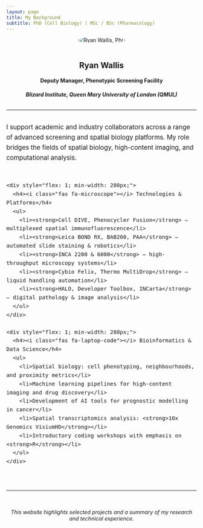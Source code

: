 ```yaml
---
layout: page
title: My Background
subtitle: PhD (Cell Biology) | MSc / BSc (Pharmacology)
---
```


<div style="text-align: center;">
  <img src="https://RyanJWallis.github.io/assets/img/Ryan_2.jpg" alt="Ryan Wallis, PhD" style="max-width: 200px; border-radius: 50%; margin-bottom: 1rem;">
  <h2>Ryan Wallis</h2>
  <h4>Deputy Manager, Phenotypic Screening Facility</h4>
  <h5>Blizard Institute, Queen Mary University of London (QMUL)</h5>
</div>

<hr style="margin: 2rem 0;">

<div class="bio-section" style="margin-top: 2rem; font-size: 1.05rem; line-height: 1.6;">
  <p>
    I support academic and industry collaborators across a range of advanced screening and spatial biology platforms. My role bridges the fields of spatial biology, high-content imaging, and computational analysis.
  </p>

  <div style="display: flex; flex-wrap: wrap; gap: 2rem; margin-top: 2rem;">
    
    <div style="flex: 1; min-width: 280px;">
      <h4><i class="fas fa-microscope"></i> Technologies & Platforms</h4>
      <ul>
        <li><strong>Cell DIVE, Phenocycler Fusion</strong> – multiplexed spatial immunofluorescence</li>
        <li><strong>Leica BOND RX, BAB200, PAA</strong> – automated slide staining & robotics</li>
        <li><strong>INCA 2200 & 6000</strong> – high-throughput microscopy systems</li>
        <li><strong>Cybio Felix, Thermo MultiDrop</strong> – liquid handling automation</li>
        <li><strong>HALO, Developer Toolbox, INCarta</strong> – digital pathology & image analysis</li>
      </ul>
    </div>

    <div style="flex: 1; min-width: 280px;">
      <h4><i class="fas fa-laptop-code"></i> Bioinformatics & Data Science</h4>
      <ul>
        <li>Spatial biology: cell phenotyping, neighbourhoods, and proximity metrics</li>
        <li>Machine learning pipelines for high-content imaging and drug discovery</li>
        <li>Development of AI tools for prognostic modelling in cancer</li>
        <li>Spatial transcriptomics analysis: <strong>10x Genomics VisiumHD</strong></li>
        <li>Introductory coding workshops with emphasis on <strong>R</strong></li>
      </ul>
    </div>
  </div>
</div>

<hr style="margin: 3rem 0;">

<p style="text-align: center; font-style: italic;">
  This website highlights selected projects and a summary of my research and technical experience.
</p>
